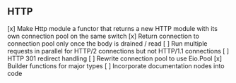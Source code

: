 ## HTTP

[x] Make Http module a functor that returns a new HTTP module with its own connection pool on the same switch
[x] Return connection to connection pool only once the body is drained / read
[ ] Run multiple requests in parallel for HTTP/2 connections but not HTTP/1.1 connections
[ ] HTTP 301 redirect handling
[ ] Rewrite connection pool to use Eio.Pool
[x] Builder functions for major types
[ ] Incorporate documentation nodes into code
